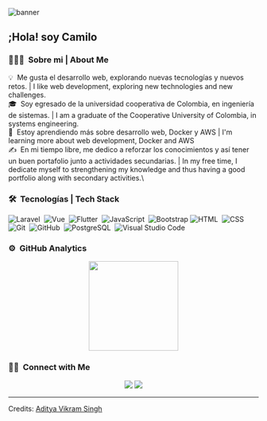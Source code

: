![banner](https://d2a5isokysfowx.cloudfront.net/wp-content/uploads/2022/03/ramas-de-la-programacion-scaled.jpg)

<h2>;Hola! soy Camilo</h2>

<!-- ## 👋 &nbsp;Hola! soy Camilo -->

### 👨🏻‍💻 &nbsp;Sobre mi | About Me

💡 &nbsp;Me gusta el desarrollo web, explorando nuevas tecnologías y nuevos retos. | I like web development, exploring new technologies and new challenges.\
🎓 &nbsp;Soy egresado de la universidad cooperativa de Colombia, en ingeniería de sistemas. | I am a graduate of the Cooperative University of Colombia, in systems engineering.\
🌱 &nbsp;Estoy aprendiendo más sobre desarrollo web, Docker y AWS | I'm learning more about web development, Docker and AWS\
✍️ &nbsp;En mi tiempo libre, me dedico a reforzar los conocimientos y así tener un buen portafolio junto a actividades secundarias. | In my free time, I dedicate myself to strengthening my knowledge and thus having a good portfolio along with secondary activities.\

### 🛠 &nbsp;Tecnologías | Tech Stack

![Laravel](https://img.shields.io/badge/-Laravel-05122A?style=flat&logo=laravel)&nbsp;
![Vue](https://img.shields.io/badge/-Vue.js-05122A?style=flat&logo=vuedotjs)&nbsp;
![Flutter](https://img.shields.io/badge/-Flutter-05122A?style=flat&logo=flutter)&nbsp;
![JavaScript](https://img.shields.io/badge/-JavaScript-05122A?style=flat&logo=javascript)&nbsp;
![Bootstrap](https://img.shields.io/badge/-Bootstrap-05122A?style=flat&logo=bootstrap&logoColor=563D7C)
![HTML](https://img.shields.io/badge/-HTML-05122A?style=flat&logo=HTML5)&nbsp;
![CSS](https://img.shields.io/badge/-CSS-05122A?style=flat&logo=CSS3&logoColor=1572B6)&nbsp;
![Git](https://img.shields.io/badge/-Git-05122A?style=flat&logo=git)&nbsp;
![GitHub](https://img.shields.io/badge/-GitHub-05122A?style=flat&logo=github)&nbsp;
![PostgreSQL](https://img.shields.io/badge/-PostgreSQL-05122A?style=flat&logo=postgresql)&nbsp;
![Visual Studio Code](https://img.shields.io/badge/-Visual%20Studio%20Code-05122A?style=flat&logo=visual-studio-code&logoColor=007ACC)&nbsp;

### ⚙️ &nbsp;GitHub Analytics

<p align="center">
<a href="https://github.com/AVS1508">
  <img height="180em" src="https://github-readme-stats-eight-theta.vercel.app/api/top-langs/?username=CamiloFG04&layout=compact&langs_count=8&theme=algolia"/>
</a>
</p>

### 🤝🏻 &nbsp;Connect with Me

<p align="center">
<a href="https://www.linkedin.com/in/camilo-fern%C3%A1ndez-163107209/"><img src="https://img.shields.io/badge/-Aditya%20Vikram%20Singh-0077B5?style=flat&logo=Linkedin&logoColor=white"/></a>
<a href="andrescamilo592@gmail.com"><img src="https://img.shields.io/badge/-avsingh@umass.edu-D14836?style=flat&logo=Gmail&logoColor=white"/></a>
</p>

-----
Credits: [Aditya Vikram Singh](https://github.com/AVS1508)

